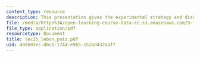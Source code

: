 ```yaml
---
content_type: resource
description: This presentation gives the experimental strategy and discusses cpg15.
file: /media/https%3A/open-learning-course-data-rc.s3.amazonaws.com/9-18-developmental-neurobiology-spring-2005/49eb03ecdbcb1744e9b5152ad432aaf7_lec15_lebon_putz.pdf
file_type: application/pdf
resourcetype: Document
title: lec15_lebon_putz.pdf
uid: 49eb03ec-dbcb-1744-e9b5-152ad432aaf7
---
```

